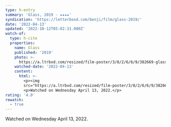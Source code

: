 ```yaml
---
type: h-entry
summary: 'Glass, 2019 - ★★★★'
syndication: 'https://letterboxd.com/benji/film/glass-2019/'
date: '2022-04-13'
updated: '2022-10-12T05:02:31.000Z'
watch-of:
  type: h-cite
  properties:
    name: Glass
    published: '2019'
    photo: >-
      https://a.ltrbxd.com/resized/film-poster/3/8/2/6/6/9/382669-glass-0-600-0-900-crop.jpg?v=23c456ff6d
    watched-date: '2022-04-13'
    content:
      html: >-
        <p><img
        src="https://a.ltrbxd.com/resized/film-poster/3/8/2/6/6/9/382669-glass-0-600-0-900-crop.jpg?v=23c456ff6d"/></p>
        <p>Watched on Wednesday April 13, 2022.</p>
rating: '4.0'
rewatch:
  - true
---
```

Watched on Wednesday April 13, 2022.

